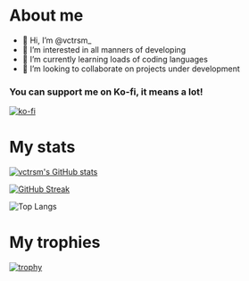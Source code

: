 # About me

- 👋 Hi, I’m @vctrsm_
- 👀 I’m interested in all manners of developing
- 🌱 I’m currently learning loads of coding languages
- 💞️ I’m looking to collaborate on projects under development

### You can support me on Ko-fi, it means a lot!

[![ko-fi](https://ko-fi.com/img/githubbutton_sm.svg)](https://ko-fi.com/J3J1BZU1Q)

# My stats

[![vctrsm's GitHub stats](https://github-readme-stats.vercel.app/api?username=vctrsm&show_icons=true&theme=tokyonight&hide_border=true)](https://github.com/vctrsm)

[![GitHub Streak](http://github-readme-streak-stats.herokuapp.com?user=vctrsm&theme=tokyonight&hide_border=true&date_format=M%20j%5B%2C%20Y%5D)](https://git.io/streak-stats)

![Top Langs](https://github-readme-stats.vercel.app/api/top-langs/?username=vctrsm&show_icons=true&theme=tokyonight&hide_border=true)

# My trophies

[![trophy](https://github-profile-trophy.vercel.app/?username=vctrsm&theme=tokyonight&hide_border=true)](https://github.com/ryo-ma/github-profile-trophy)

<!---
N0xDev/N0xDev is a ✨ special ✨ repository because its `README.md` (this file) appears on your GitHub profile.
You can click the Preview link to take a look at your changes.
--->

